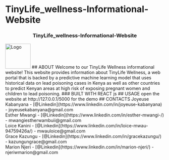 # TinyLife_wellness-Informational-Website
<a name="readme-top"></a>
<h3 align="center">TinyLife_wellness-Informational-Website</h3>
  <img src="images/logo.png" alt="Logo" width="80" height="80">
## ABOUT
Welcome to our TinyLife Wellness informational website!  This website provides information about TinyLife Wellness, a web portal that is backed by a predictive machine learning model that uses historical data on lead poisoning cases in Kenya as well as other countries to predict Kenyan areas at high risk of exposing pregnant women and children to lead poisoning.
### BUILT WITH
REACT js
## USAGE
open the website  at http://127.0.0.1/5000 for the demo
## CONTACTS
Joyeuse Kabanyana - [@Linkedin](https://www.linkedin.com/in/joyeuse-kabanyana) - joyeusekabanyana@gmail.com
<br>
Esther Mwangi - [@Linkedin](https://www.linkedin.com/in/esther-mwangi-/) - mwangiestherwambuii@gmail.com
<br>
Loice Kanini - [@Linkedin](https://www.linkedin.com/in/loice-mwau-94759426a/) - mwauloice@gmail.com
<br>
Grace Kazungu - [@Linkedin](https://www.linkedin.com/in/gracekazungu/) - kazungungrace@gmail.com
<br>
Marion Njeri - [@Linkedin](https://www.linkedin.com/in/marion-njeri/) - njeriwmarion@gmail.com
